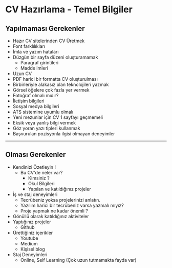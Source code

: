 # CV Hazırlama - Temel Bilgiler
## Yapılmaması Gerekenler
* Hazır CV sitelerinden CV Üretmek
* Font farklılıkları
* İmla ve yazım hataları
* Düzgün bir sayfa düzeni oluşturamamak
    * Paragraf girintileri
    * Madde imleri
* Uzun CV
* PDF harici bir formatta CV oluşturulması
* Birbirleriyle alakasız olan teknolojileri yazmak
* Görsel öğelere çok fazla yer vermek
* Fotoğraf olmalı mıdır?
* İletişim bilgileri
* Sosyal medya bilgileri
* ATS sistemine uyumlu olmalı
* Yeni mezunlar için CV 1 sayfayı geçmemeli
* Eksik veya yanlış bilgi vermek
* Göz yoran yazı tipleri kullanmak
* Başvurulan pozisyonla ilgisi olmayan deneyimler

***

## Olması Gerekenler
* Kendinizi Özetleyin !
    * Bu CV'de neler var?
        * Kimsiniz ?
        * Okul Bilgileri
        * Yapılan ve katıldığınız projeler
* İş ve staj deneyimleri
    * Tecrübeniz yoksa projelerinizi anlatın.
    * Yazılım harici bir tecrübeniz varsa yazmalı mıyız?
    * Proje yapmak ne kadar önemli ?
* Gönüllü olarak katıldığınız aktiviteler
* Yaptığınız projeler
    * Github 
* Ürettiğiniz içerikler
    * Youtube
    * Medium
    * Kişisel blog
* Staj Deneyimleri
    * Online, Self Learning (Çok uzun tutmamakta fayda var)
